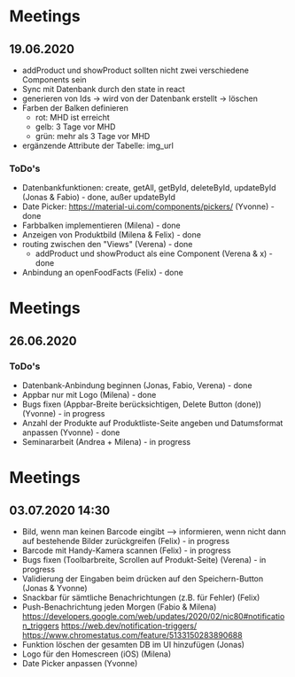 # Meetings
## 19.06.2020
- addProduct und showProduct sollten nicht zwei verschiedene Components sein
- Sync mit Datenbank durch den state in react
- generieren von Ids -> wird von der Datenbank erstellt -> löschen
- Farben der Balken definieren
    - rot: MHD ist erreicht
    - gelb: 3 Tage vor MHD
    - grün: mehr als 3 Tage vor MHD
- ergänzende Attribute der Tabelle: img_url

### ToDo's
- Datenbankfunktionen: create, getAll, getById, deleteById, updateById (Jonas & Fabio) - done, außer updateById
- Date Picker: https://material-ui.com/components/pickers/ (Yvonne) - done
- Farbbalken implementieren (Milena) - done
- Anzeigen von Produktbild (Milena & Felix) - done
- routing zwischen den "Views" (Verena) - done 
    - addProduct und showProduct als eine Component (Verena & x) - done
- Anbindung an openFoodFacts (Felix) - done

# Meetings
## 26.06.2020

### ToDo's
- Datenbank-Anbindung beginnen (Jonas, Fabio, Verena) - done
- Appbar nur mit Logo (Milena) - done
- Bugs fixen (Appbar-Breite berücksichtigen, Delete Button (done)) (Yvonne) - in progress
- Anzahl der Produkte auf Produktliste-Seite angeben und Datumsformat anpassen (Yvonne) - done
- Seminararbeit (Andrea + Milena) - in progress

# Meetings
## 03.07.2020 14:30
- Bild, wenn man keinen Barcode eingibt --> informieren, wenn nicht dann auf bestehende Bilder zurückgreifen (Felix) - in progress
- Barcode mit Handy-Kamera scannen (Felix) - in progress
- Bugs fixen (Toolbarbreite, Scrollen auf Produkt-Seite) (Verena) - in progress
- Validierung der Eingaben beim drücken auf den Speichern-Button (Jonas & Yvonne)
- Snackbar für sämtliche Benachrichtungen (z.B. für Fehler) (Felix)
- Push-Benachrichtung jeden Morgen (Fabio & Milena) https://developers.google.com/web/updates/2020/02/nic80#notification_triggers https://web.dev/notification-triggers/ https://www.chromestatus.com/feature/5133150283890688
- Funktion löschen der gesamten DB im UI hinzufügen (Jonas)
- Logo für den Homescreen (iOS) (Milena)
- Date Picker anpassen (Yvonne)
